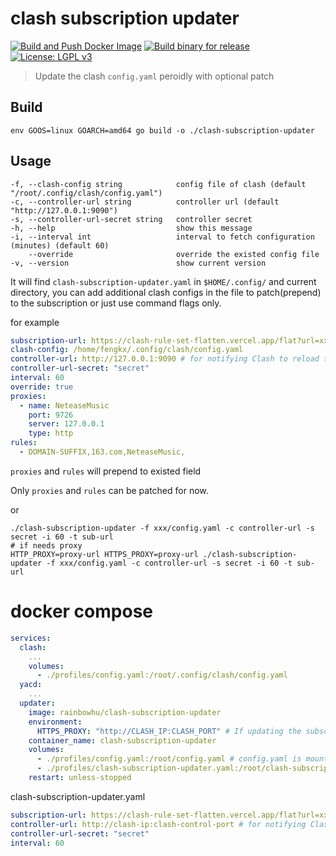 # clash subscription updater
[![Build and Push Docker Image](https://github.com/TwoAnts/clash-subscription-updater/actions/workflows/docker.yaml/badge.svg)](https://github.com/TwoAnts/clash-subscription-updater/actions/workflows/docker.yaml)
[![Build binary for release](https://github.com/TwoAnts/clash-subscription-updater/actions/workflows/binary-release.yaml/badge.svg)](https://github.com/TwoAnts/clash-subscription-updater/actions/workflows/binary-release.yaml)
[![License: LGPL v3](https://img.shields.io/badge/License-LGPL_v3-blue.svg)](https://www.gnu.org/licenses/lgpl-3.0)

> Update the clash `config.yaml` peroidly with optional patch

## Build
```shell
env GOOS=linux GOARCH=amd64 go build -o ./clash-subscription-updater
```

## Usage
```shell
-f, --clash-config string            config file of clash (default "/root/.config/clash/config.yaml")
-c, --controller-url string          controller url (default "http://127.0.0.1:9090")
-s, --controller-url-secret string   controller secret
-h, --help                           show this message
-i, --interval int                   interval to fetch configuration (minutes) (default 60)
    --override                       override the existed config file
-v, --version                        show current version

```

It will find `clash-subscription-updater.yaml` in `$HOME/.config/` and current directory, 
you can add additional clash configs in the file to patch(prepend) to the subscription or just use command flags only.

for example
```yaml
subscription-url: https://clash-rule-set-flatten.vercel.app/flat?url=xxxxxxxxx
clash-config: /home/fengkx/.config/clash/config.yaml
controller-url: http://127.0.0.1:9090 # for notifying Clash to reload the configuration.
controller-url-secret: "secret"
interval: 60
override: true
proxies:
  - name: NeteaseMusic
    port: 9726
    server: 127.0.0.1
    type: http
rules:
  - DOMAIN-SUFFIX,163.com,NeteaseMusic,
```
`proxies` and `rules` will prepend to existed field

Only `proxies` and `rules` can be patched for now.

or
```shell
./clash-subscription-updater -f xxx/config.yaml -c controller-url -s secret -i 60 -t sub-url
# if needs proxy
HTTP_PROXY=proxy-url HTTPS_PROXY=proxy-url ./clash-subscription-updater -f xxx/config.yaml -c controller-url -s secret -i 60 -t sub-url
```

# docker compose

```yaml
services:
  clash:
    ...
    volumes:
      - ./profiles/config.yaml:/root/.config/clash/config.yaml
  yacd:
    ...
  updater:
    image: rainbowhu/clash-subscription-updater
    environment:
      HTTPS_PROXY: "http://CLASH_IP:CLASH_PORT" # If updating the subscription requires a proxy
    container_name: clash-subscription-updater
    volumes:
      - ./profiles/config.yaml:/root/config.yaml # config.yaml is mounted both to clash and to updater.
      - ./profiles/clash-subscription-updater.yaml:/root/clash-subscription-updater.yaml # updater config file
    restart: unless-stopped
```

clash-subscription-updater.yaml
```yaml
subscription-url: https://clash-rule-set-flatten.vercel.app/flat?url=xxxxxxxxx
controller-url: http://clash-ip:clash-control-port # for notifying Clash to reload the configuration.
controller-url-secret: "secret"
interval: 60
```
